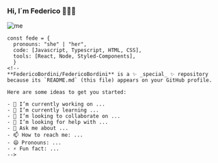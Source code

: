 ### Hi, I´m Federico 👋👨‍💻
![me](https://user-images.githubusercontent.com/21134315/138626655-bb20162a-ea6c-43b8-851f-ff147b6dedab.png)

```JS
const fede = {
  pronouns: "she" | "her",
  code: [Javascript, Typescript, HTML, CSS],
  tools: [React, Node, Styled-Components],
  }
<!--
**FedericoBordini/FedericoBordini** is a ✨ _special_ ✨ repository because its `README.md` (this file) appears on your GitHub profile.

Here are some ideas to get you started:

- 🔭 I’m currently working on ...
- 🌱 I’m currently learning ...
- 👯 I’m looking to collaborate on ...
- 🤔 I’m looking for help with ...
- 💬 Ask me about ...
- 📫 How to reach me: ...
- 😄 Pronouns: ...
- ⚡ Fun fact: ...
-->
